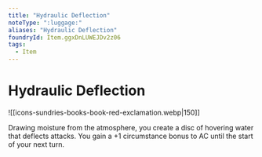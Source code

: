 ```yaml
---
title: "Hydraulic Deflection"
noteType: ":luggage:"
aliases: "Hydraulic Deflection"
foundryId: Item.ggxDnLUWEJDv2z06
tags:
  - Item
---
```


# Hydraulic Deflection
![[icons-sundries-books-book-red-exclamation.webp|150]]

Drawing moisture from the atmosphere, you create a disc of hovering water that deflects attacks. You gain a +1 circumstance bonus to AC until the start of your next turn.
